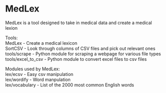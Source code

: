 # MedLex
MedLex is a tool designed to take in medical data and create a medical lexion

Tools:  
MedLex - Create a medical lexicon  
SortCSV - Look through columns of CSV files and pick out relevant ones  
tools/scrape - Python module for scraping a webpage for various file types  
tools/excel_to_csv - Python module to convert excel files to csv files  

Modules used by MedLex:  
lex/ecsv - Easy csv manipulation  
lex/wordify - Word manpulation  
lex/vocabulary - List of the 2000 most common English words
